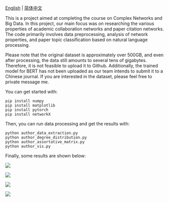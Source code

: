 [English](README.md) | [简体中文](README.zh-CN.md)

This is a project aimed at completing the course on Complex Networks and Big Data. In this project, our main focus was on researching the various properties of academic collaboration networks and paper citation networks. The code primarily involves data preprocessing, analysis of network properties, and paper topic classification based on natural language processing.

Please note that the original dataset is approximately over 500GB, and even after processing, the data still amounts to several tens of gigabytes. Therefore, it is not feasible to upload it to Github. Additionally, the trained model for BERT has not been uploaded as our team intends to submit it to a Chinese journal. If you are interested in the dataset, please feel free to private message me.

You can get started with:

```commandline
pip install numpy
pip install matplotlib
pip install pytorch
pip install networkX
```

Then, you can run data processing and get the results with:

```
python author_data_extraction.py
python author_degree_distribution.py
python author_assortative_matrix.py
python author_vis.py
```

Finally, some results are shown below:

![](C:\Users\Winner\Desktop\src\results\1.svg)

![](C:\Users\Winner\Desktop\src\results\2.svg)

![](C:\Users\Winner\Desktop\src\results\3.svg)

![](C:\Users\Winner\Desktop\src\results\4.svg)
